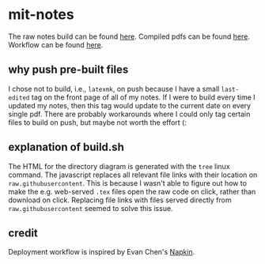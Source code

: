 # mit-notes

The raw notes build can be found [here](https://azliu0.github.io/mit-notes/). Compiled pdfs can be found [here](https://www.azliu.cc/coursework). Workflow can be found [here](https://github.com/azliu0/dotfiles/tree/main/latex). 

## why push pre-built files

I chose not to build, i.e., `latexmk`, on push because I have a small `last-edited` tag on the front page of all of my notes. If I were to build every time I updated my notes, then this tag would update to the current date on every single pdf. There are probably workarounds where I could only tag certain files to build on push, but maybe not worth the effort (:

## explanation of build.sh

The HTML for the directory diagram is generated with the `tree` linux command. The javascript replaces all relevant file links with their location on `raw.githubusercontent`. This is because I wasn't able to figure out how to make the e.g. web-served `.tex` files open the raw code on click, rather than download on click. Replacing file links with files served directly from `raw.githubusercontent` seemed to solve this issue. 

## credit

Deployment workflow is inspired by Evan Chen's [Napkin](https://github.com/vEnhance/napkin). 
